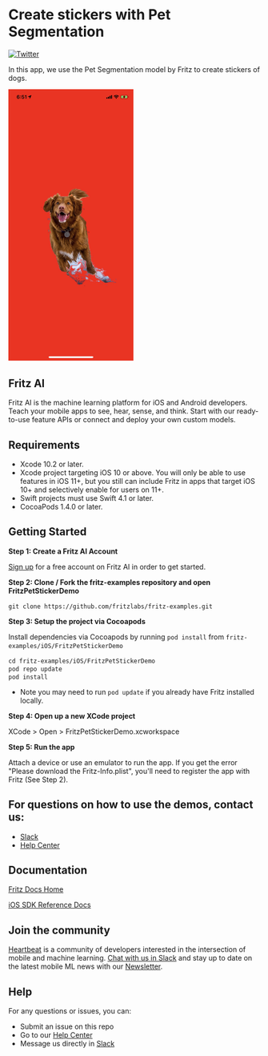 # Create stickers with Pet Segmentation

[![Twitter](https://img.shields.io/badge/twitter-@fritzlabs-blue.svg?style=flat)](http://twitter.com/fritzlabs)

In this app, we use the Pet Segmentation model by Fritz to create stickers of dogs.

<img src="images/pet_sticker_result.jpg" width="250" />

## Fritz AI

Fritz AI is the machine learning platform for iOS and Android developers. Teach your mobile apps to see, hear, sense, and think. Start with our ready-to-use feature APIs or connect and deploy your own custom models.

## Requirements

- Xcode 10.2 or later.
- Xcode project targeting iOS 10 or above. You will only be able to use features in iOS 11+, but you still can include Fritz in apps that target iOS 10+ and selectively enable for users on 11+.
- Swift projects must use Swift 4.1 or later.
- CocoaPods 1.4.0 or later.

## Getting Started

**Step 1: Create a Fritz AI Account**

[Sign up](https://app.fritz.ai/register) for a free account on Fritz AI in order to get started.

**Step 2: Clone / Fork the fritz-examples repository and open FritzPetStickerDemo**

```
git clone https://github.com/fritzlabs/fritz-examples.git
```

**Step 3: Setup the project via Cocoapods**

Install dependencies via Cocoapods by running `pod install` from `fritz-examples/iOS/FritzPetStickerDemo`

```
cd fritz-examples/iOS/FritzPetStickerDemo
pod repo update
pod install
```

- Note you may need to run `pod update` if you already have Fritz installed locally.

**Step 4: Open up a new XCode project**

XCode > Open > FritzPetStickerDemo.xcworkspace

**Step 5: Run the app**

Attach a device or use an emulator to run the app. If you get the error "Please download the Fritz-Info.plist", you'll need to register the app with Fritz (See Step 2).

## For questions on how to use the demos, contact us:

- [Slack](https://heartbeat-by-fritz.slack.com/join/shared_invite/enQtMzY5OTM1MzgyODIzLTZhNTFjYmRiODU0NjZjNjJlOGRjYzI2OTIwY2M4YTBiNjM1ODU1ZmU3Y2Q2MmMzMmI2ZTIzZjQ1ZWI3NzBkZGU)
- [Help Center](https://docs.fritz.ai/help-center/index.html)

## Documentation

[Fritz Docs Home](https://docs.fritz.ai/)

[iOS SDK Reference Docs](https://docs.fritz.ai/iOS/latest/index.html)

## Join the community

[Heartbeat](https://heartbeat.fritz.ai/?utm_source=github&utm_campaign=fritz-models) is a community of developers interested in the intersection of mobile and machine learning. [Chat with us in Slack](https://join.slack.com/t/heartbeat-by-fritz/shared_invite/enQtMzY5OTM1MzgyODIzLTZhNTFjYmRiODU0NjZjNjJlOGRjYzI2OTIwY2M4YTBiNjM1ODU1ZmU3Y2Q2MmMzMmI2ZTIzZjQ1ZWI3NzBkZGU) and stay up to date on the latest mobile ML news with our [Newsletter](https://mobileml.us16.list-manage.com/subscribe?u=de53bead690affb8e9a21de8f&id=68acb5c0fd).

## Help

For any questions or issues, you can:
- Submit an issue on this repo
- Go to our [Help Center](https://docs.fritz.ai/help-center/index.html)
- Message us directly in [Slack](https://heartbeat-by-fritz.slack.com/join/shared_invite/enQtNTY5NDM2MTQwMTgwLTAyODE3MmQzZjU2NWE5MDNmYTgwM2E1MjU5Y2Y2NmI2YTlkMTMwZTAwYTAwMzQ5NzQ2NDBhZjhmYjU2YWY3OGU)

